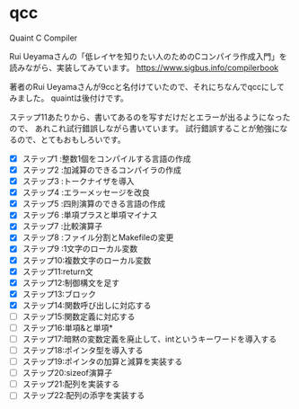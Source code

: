 # qcc

Quaint C Compiler

Rui Ueyamaさんの「低レイヤを知りたい人のためのCコンパイラ作成入門」を
読みながら、実装してみています。
https://www.sigbus.info/compilerbook

著者のRui Ueyamaさんが9ccと名付けていたので、それにちなんでqccにしてみました。
quaintは後付けです。

ステップ11あたりから、書いてあるのを写すだけだとエラーが出るようになったので、
あれこれ試行錯誤しながら書いています。
試行錯誤することが勉強になるので、とてもおもしろいです。

- [x] ステップ1 :整数1個をコンパイルする言語の作成
- [x] ステップ2 :加減算のできるコンパイラの作成
- [x] ステップ3 :トークナイザを導入
- [x] ステップ4 :エラーメッセージを改良
- [x] ステップ5 :四則演算のできる言語の作成
- [x] ステップ6 :単項プラスと単項マイナス
- [x] ステップ7 :比較演算子
- [x] ステップ8 :ファイル分割とMakefileの変更
- [x] ステップ9 :1文字のローカル変数
- [x] ステップ10:複数文字のローカル変数
- [x] ステップ11:return文
- [x] ステップ12:制御構文を足す
- [x] ステップ13:ブロック
- [x] ステップ14:関数呼び出しに対応する
- [ ] ステップ15:関数定義に対応する
- [ ] ステップ16:単項&と単項*
- [ ] ステップ17:暗黙の変数定義を廃止して、intというキーワードを導入する
- [ ] ステップ18:ポインタ型を導入する
- [ ] ステップ19:ポインタの加算と減算を実装する
- [ ] ステップ20:sizeof演算子
- [ ] ステップ21:配列を実装する
- [ ] ステップ22:配列の添字を実装する
